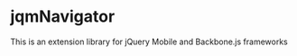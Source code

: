 jqmNavigator
============

This is an extension library for jQuery Mobile and Backbone.js frameworks